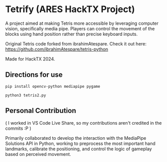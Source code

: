 # Tetrify (ARES HackTX Project)
 
A project aimed at making Tetris more accessible by leveraging computer vision, specifically media
pipe. Players can control the movement of the blocks using hand position rather than precise
keyboard inputs. 

Original Tetris code forked from ibrahimAtespare. Check it out here: https://github.com/ibrahimAtespare/tetris-python

Made for HackTX 2024.

## Directions for use
`pip install opencv-python mediapipe pygame`

`python3 tetris2.py`

## Personal Contribution
( I worked in VS Code Live Share, so my contributions aren't credited in the commits :P )

Primarily collaborated to develop the interaction with the MediaPipe Solutions API in Python, working to preprocess the most important hand landmarks, calibrate the positioning, and control the logic of gameplay based on perceived movement.
